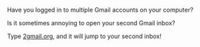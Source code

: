 Have you logged in to multiple Gmail accounts on your computer?

Is it sometimes annoying to open your second Gmail inbox?

Type [2gmail.org](http://2gmail.com), and it will jump to your second inbox!
